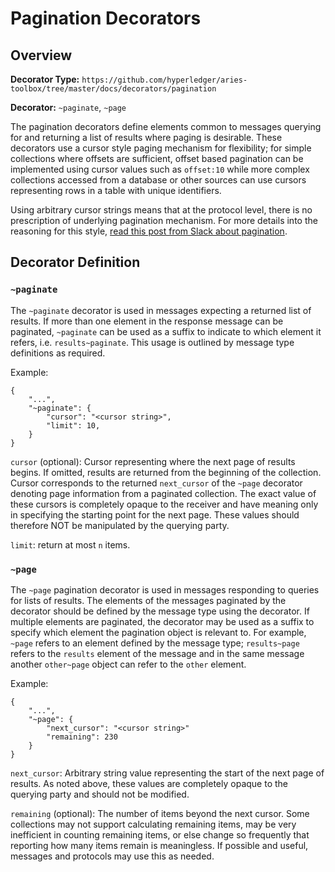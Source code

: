 Pagination Decorators
=====================

## Overview

**Decorator Type:** `https://github.com/hyperledger/aries-toolbox/tree/master/docs/decorators/pagination`

**Decorator:** `~paginate`, `~page`

The pagination decorators define elements common to messages querying for and
returning a list of results where paging is desirable. These decorators use a
cursor style paging mechanism for flexibility; for simple collections where
offsets are sufficient, offset based pagination can be implemented using cursor
values such as `offset:10` while more complex collections accessed from a
database or other sources can use cursors representing rows in a table with
unique identifiers.

Using arbitrary cursor strings means that at the protocol level, there is no
prescription of underlying pagination mechanism. For more details into the
reasoning for this style, [read this post from Slack about
pagination][slack-post].

## Decorator Definition

### `~paginate`

The `~paginate` decorator is used in messages expecting a returned list of
results. If more than one element in the response message can be paginated,
`~paginate` can be used as a suffix to indicate to which element it refers, i.e.
`results~paginate`. This usage is outlined by message type definitions as
required.

Example:

```jsonc
{
    "...",
    "~paginate": {
		"cursor": "<cursor string>",
        "limit": 10,
    }
}
```

`cursor` (optional): Cursor representing where the next page of results begins.
If omitted, results are returned from the beginning of the collection. Cursor
corresponds to the returned `next_cursor` of the `~page` decorator denoting page
information from a paginated collection. The exact value of these cursors is
completely opaque to the receiver and have meaning only in specifying the
starting point for the next page. These values should therefore NOT be
manipulated by the querying party.

`limit`: return at most `n` items.

### `~page`

The `~page` pagination decorator is used in messages responding to queries for
lists of results. The elements of the messages paginated by the decorator
should be defined by the message type using the decorator. If multiple elements
are paginated, the decorator may be used as a suffix to specify which element
the pagination object is relevant to. For example, `~page` refers to an element
defined by the message type; `results~page` refers to the `results` element of
the message and in the same message another `other~page` object can refer to the
`other` element.

Example:

```jsonc
{
    "...",
    "~page": {
		"next_cursor": "<cursor string>"
        "remaining": 230
    }
}
```

`next_cursor`: Arbitrary string value representing the start of the next page of
results. As noted above, these values are completely opaque to the querying
party and should not be modified.

`remaining` (optional): The number of items beyond the next cursor. Some
collections may not support calculating remaining items, may be very inefficient
in counting remaining items, or else change so frequently that reporting how
many items remain is meaningless. If possible and useful, messages and protocols
may use this as needed.

[slack-post]: https://slack.engineering/evolving-api-pagination-at-slack/#:~:text=Offsets,to%20return%20results%20for%2C%20page
